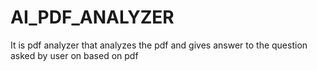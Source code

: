 # AI_PDF_ANALYZER
It is pdf analyzer that analyzes the pdf and gives answer to the question asked by user on based on pdf 
